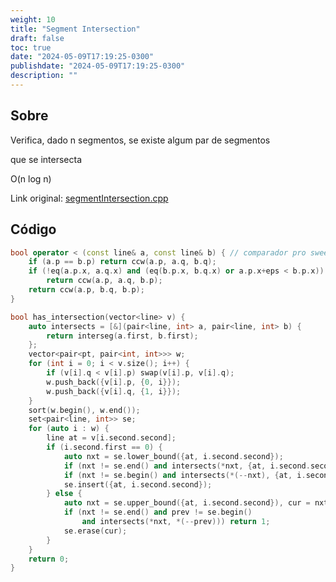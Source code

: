 ```yaml
---
weight: 10
title: "Segment Intersection"
draft: false
toc: true
date: "2024-05-09T17:19:25-0300"
publishdate: "2024-05-09T17:19:25-0300"
description: ""
---
```


## Sobre
 Verifica, dado n segmentos, se existe algum par de segmentos

 que se intersecta



 O(n log n)



Link original: [segmentIntersection.cpp](https://github.com/brunomaletta/Biblioteca/tree/master/Codigo/Problemas/segmentIntersection.cpp)

## Código
```cpp
bool operator < (const line& a, const line& b) { // comparador pro sweepline
	if (a.p == b.p) return ccw(a.p, a.q, b.q);
	if (!eq(a.p.x, a.q.x) and (eq(b.p.x, b.q.x) or a.p.x+eps < b.p.x))
		return ccw(a.p, a.q, b.p);
	return ccw(a.p, b.q, b.p);
}

bool has_intersection(vector<line> v) {
	auto intersects = [&](pair<line, int> a, pair<line, int> b) {
		return interseg(a.first, b.first);
	};
	vector<pair<pt, pair<int, int>>> w;
	for (int i = 0; i < v.size(); i++) {
		if (v[i].q < v[i].p) swap(v[i].p, v[i].q);
		w.push_back({v[i].p, {0, i}});
		w.push_back({v[i].q, {1, i}});
	}
	sort(w.begin(), w.end());
	set<pair<line, int>> se;
	for (auto i : w) {
		line at = v[i.second.second];
		if (i.second.first == 0) {
			auto nxt = se.lower_bound({at, i.second.second});
			if (nxt != se.end() and intersects(*nxt, {at, i.second.second})) return 1;
			if (nxt != se.begin() and intersects(*(--nxt), {at, i.second.second})) return 1;
			se.insert({at, i.second.second});
		} else {
			auto nxt = se.upper_bound({at, i.second.second}), cur = nxt, prev = --cur;
			if (nxt != se.end() and prev != se.begin()
				and intersects(*nxt, *(--prev))) return 1;
			se.erase(cur);
		}
	}
	return 0;
}
```
